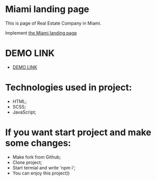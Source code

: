 # Miami landing page

This is page of Real Estate Company in Miami.

Implement [the Miami landing page](https://www.figma.com/file/nHz8bflIwJaWP3P99vKTH5/miami_home_new?node-id=16033%3A3)


# DEMO LINK

- [DEMO LINK](https://haqpahr.github.io/layout_miami)

# Technologies used in project:

- HTML;
- SCSS;
- JavaScript;

# If you want start project and make some changes:

- Make fork from Github;
- Clone project;
- Start termial and write 'npm i';
- You can enjoy this project))
